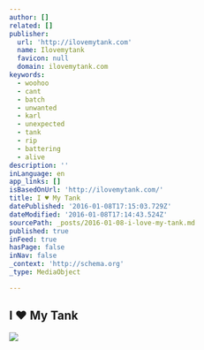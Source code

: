 ```yaml
---
author: []
related: []
publisher:
  url: 'http://ilovemytank.com'
  name: Ilovemytank
  favicon: null
  domain: ilovemytank.com
keywords:
  - woohoo
  - cant
  - batch
  - unwanted
  - karl
  - unexpected
  - tank
  - rip
  - battering
  - alive
description: ''
inLanguage: en
app_links: []
isBasedOnUrl: 'http://ilovemytank.com/'
title: I ♥ My Tank
datePublished: '2016-01-08T17:15:03.729Z'
dateModified: '2016-01-08T17:14:43.524Z'
sourcePath: _posts/2016-01-08-i-love-my-tank.md
published: true
inFeed: true
hasPage: false
inNav: false
_context: 'http://schema.org'
_type: MediaObject

---
```

<article style=""><h1>I ♥ My Tank</h1><p></p><img src="http://ilovemytank.com/content/lens-items/protomelas-annectans.jpg" /></article>